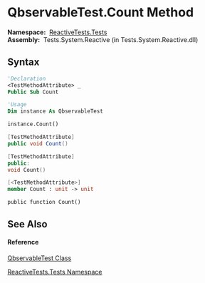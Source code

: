 # QbservableTest.Count Method

**Namespace:**  [ReactiveTests.Tests](ReactiveTests.Tests\ReactiveTests.Tests.md)  
**Assembly:**  Tests.System.Reactive (in Tests.System.Reactive.dll)

## Syntax

```vb
'Declaration
<TestMethodAttribute> _
Public Sub Count
```

```vb
'Usage
Dim instance As QbservableTest

instance.Count()
```

```csharp
[TestMethodAttribute]
public void Count()
```

```c++
[TestMethodAttribute]
public:
void Count()
```

```fsharp
[<TestMethodAttribute>]
member Count : unit -> unit 
```

```jscript
public function Count()
```

## See Also

#### Reference

[QbservableTest Class](QbservableTest\QbservableTest.md)

[ReactiveTests.Tests Namespace](ReactiveTests.Tests\ReactiveTests.Tests.md)




